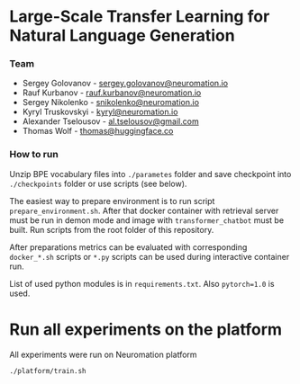 # Large-Scale Transfer Learning for Natural Language Generation

### Team

* Sergey Golovanov - sergey.golovanov@neuromation.io
* Rauf Kurbanov - rauf.kurbanov@neuromation.io
* Sergey Nikolenko - snikolenko@neuromation.io
* Kyryl Truskovskyi - kyryl@neuromation.io
* Alexander Tselousov - al.tselousov@gmail.com
* Thomas Wolf - thomas@huggingface.co

### How to run

Unzip BPE vocabulary files into `./parametes` folder and save checkpoint into 
`./checkpoints` folder or use scripts (see below). 

The easiest way to prepare environment is to run script `prepare_environment.sh`.
After that docker container with retrieval server must be run in demon mode and 
image with `transformer_chatbot` must be built. Run scripts from the root folder of this repository.

After preparations metrics can be evaluated with corresponding `docker_*.sh` scripts or
`*.py` scripts can be used during interactive container run. 

List of used python modules is in `requirements.txt`. Also `pytorch=1.0` is used.

# Run all experiments on the platform

All experiments were run on Neuromation platform

```
./platform/train.sh

```

